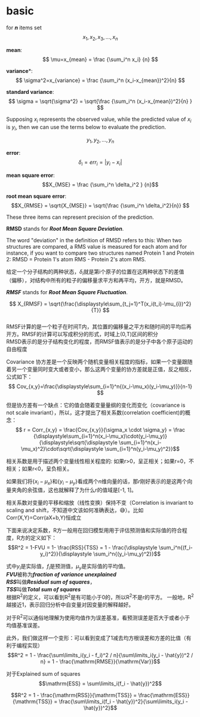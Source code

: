 # basic #  

for ***n*** items set
$$ { x_1, x_2, x_3, \ldots , x_n } $$  

**mean**:
$$ \mu=x_{mean} = \frac {\sum_i^n x_i} {n}  $$

**variance***:
$$    \sigma^2=x_{variance} = \frac {\sum_i^n (x_i-x_{mean})^2}{n}  $$

**standard variance**:
$$ \sigma = \sqrt{\sigma^2} = \sqrt{\frac {\sum_i^n (x_i-x_{mean})^2}{n} } $$

Supposing $x_i$ represents the observed value, while the predicted value of $x_i$ is $y_i$, then we can use the terms below to evaluate the prediction.

$${y_1, y_2,\ldots, y_n }$$

**error**:
$$ \delta_i = err_i = |y_i - x_i| $$

**mean square error**:
$$X_{MSE} = \frac {\sum_i^n \delta_i^2 } {n}$$

**root mean square error**:
$$X_{RMSE} = \sqrt{X_{MSE}} = \sqrt{\frac {\sum_i^n \delta_i^2}{n}}  $$

These three items can represent precision of the prediction.

**RMSD** stands for ***Root Mean Square Deviation***.  

The word "deviation" in the definition of RMSD refers to this:
When two structures are compared, a RMS value is measured for each atom and for instance, if you want to compare two structures named Protein 1 and Protein 2: RMSD = Protein 1's atom RMS - Protein 2's atom RMS.

给定一个分子结构的两种状态，$\delta_i$就是第i个原子的位置在这两种状态下的差值（偏移），对结构中所有的粒子的偏移量求平方和再平均，开方，就是RMSD。

***RMSF*** stands for ***Root Mean Square Fluctuation***.  

$$ X_{RMSF} = \sqrt{\frac{\displaystyle\sum_{t_j=1}^T(x_i(t_i)-\mu_{i})^2}{T}} $$  
RMSF计算的是一个粒子在时间T内，其位置的偏移量之平方和随时间的平均后再开方。RMSF的计算可以写成积分的形式，时域上(0,T)区间的积分  
RMSD表示的是分子结构变化的程度，而RMSF值表示的是分子中各个原子运动的自由程度  

Covariance 协方差是一个反映两个随机变量相关程度的指标，如果一个变量跟随着另一个变量同时变大或者变小，那么这两个变量的协方差就是正值，反之相反，公式如下：  
$$ Cov_{x,y}=\frac{\displaystyle\sum_{i=1}^n{(x_i-\mu_x)(y_i-\mu_y)}}{n-1} $$

但是协方差有一个缺点：它的值会随着变量量纲的变化而变化（covariance is not scale invariant），所以，这才提出了相关系数(correlation coefficient)的概念：  
$$ r = Corr_{x,y} = \frac{Cov_{x,y}}{\sigma_x \cdot \sigma_y} = \frac {\displaystyle\sum_{i=1}^n(x_i-\mu_x)\cdot(y_i-\mu_y)}{\displaystyle\sqrt{\displaystyle \sum_{i=1}^n(x_i-\mu_x)^2}\cdot\sqrt{\displaystyle \sum_{i=1}^n(y_i-\mu_y)^2}}$$

相关系数是用于描述两个变量线性相关程度的:  如果r>0，呈正相关；如果r=0，不相关；如果r<0，呈负相关。  

如果我们将$\{x_i-\mu_x\}$和$\{y_i-\mu_y\}$看成两个$n$维向量的话，那$r$刚好表示的是这两个向量夹角的余弦值，这也就解释了为什么r的值域是[-1, 1]。

相关系数对变量的平移和缩放（线性变换）保持不变（Correlation is invariant to scaling and shift，不知道中文该如何准确表达，😅）。比如Corr(X,Y)=Corr(aX+b,Y)恒成立  

下面来说决定系数，R方一般用在回归模型用用于评估预测值和实际值的符合程度，R方的定义如下：  
$$R^2 = 1-FVU = 1- \frac{RSS}{TSS} = 1 - \frac{\displaystyle \sum_i^n{(f_i-y_i)^2}}{\displaystyle \sum_i^n{(y_i-\mu_y)^2}}$$  

式中$y_i$是实际值，$f_i$是预测值，$\mu_y$是实际值的平均值。  
***FVU***被称为***fraction of variance unexplained***  
***RSS***叫做***Residual sum of squares***，  
***TSS***叫做***Total sum of squares***  
根据$\mathrm{R^2}$的定义，可以看到$\mathrm{R^2}$是有可能小于0的，所以$\mathrm{R^2}$不是$\mathrm{r}$的平方。
一般地，$\mathrm{R^2}$越接近1，表示回归分析中自变量对因变量的解释越好。

对于$\mathrm{R^2}$可以通俗地理解为使用均值作为误差基准，看预测误差是否大于或者小于均值基准误差。

此外，我们做这样一个变形：可以看到变成了1减去均方根误差和方差的比值（有利于编程实现）
$$R^2 = 1 - \frac{\sum\limits_i(y_i - f_i)^2 / n}{\sum\limits_i(y_i - \hat{y})^2 / n} = 1 - \frac{\mathrm{RMSE}}{\mathrm{Var}}$$

对于Explained sum of squares
$$\mathrm{ESS} = \sum\limits_i(f_i - \hat{y})^2$$

$$R^2 = 1 - \frac{\mathrm{RSS}}{\mathrm{TSS}} = \frac{\mathrm{ESS}}{\mathrm{TSS}} = \frac{\sum\limits_i(f_i - \hat{y})^2}{\sum\limits_i(y_i - \hat{y})^2}$$

